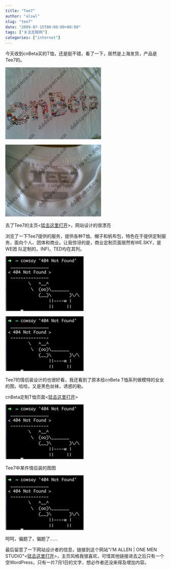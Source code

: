 ```yaml
---
title: "Tee7"
author: "alswl"
slug: "tee7"
date: "2009-07-15T00:00:00+08:00"
tags: ["关注互联网"]
categories: ["internet"]
---
```


今天收到cnBeta买的T恤，还是挺不错，看了一下，居然是上海发货，产品是Tee7的。

[![cnBeta_shirt1](../../static/images/2009/07/20090715-300x225.jpg)](../../static/images/upload_dropbox/200907/20090715.jpg)

[![cnBeta_shirt2](../../static/images/upload_dropbox/200907/20090715001-300x225.jpg)](../../static/images/upload_dropbox/200907/20090715001.jpg)

去了Tee7的主页<[猛击这里打开](http://www.tee7.com/)>，网站设计的很漂亮

浏览了一下Tee7提供的服务，提供各种T恤、帽子和帆布包，特色在于提供定制服务，面向个人、团体和商业。让我惊讶的是，商业定制页面居然有WE.SKY，是WE团
队定制的，INFI，TED均在其列。

[![image](../../static/images/upload_dropbox/201612/404.png)](http://www.tee7.com/upload/models/451_325/1236967530781.jpg)

[![image](../../static/images/upload_dropbox/201612/404.png)](http://www.tee7.com/img/business/we_title.jpg)

Tee7的情侣装设计的也很好看，我还看到了原本给cnBeta T恤系列做模特的女女的图，哈哈，又是黑色丝袜，诱惑的勒。

cnBeta定制T恤页面<[猛击这里打开](http://www.cnbeta.com/articles/88397.htm?tj=1)>

[![image](../../static/images/upload_dropbox/201612/404.png)](http://www.tonyzhang.com/taobao/7c-white.jpg)

Tee7中某件情侣装的图图

[![image](../../static/images/upload_dropbox/201612/404.png)](http://www.tee7.com/upload/models/451_325/1240374655943.jpg)

呵呵，偏题了，偏题了……

最后留意了一下网站设计者的信息，链接到这个网站"i'M ALLEN | ONE MEN STUDIO"<[猛击这里打开](http://www.imallen.com/)>，主页风格我很喜欢，可惜其他链接进去之后只有一个空WordPress，只有一片7月1日的文字，想必作者还没来得及增加内容。
